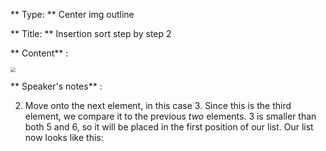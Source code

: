 ** Type: **  Center img outline

** Title: **  Insertion sort step by step 2


** Content** :

   <img src="https://i.imgur.com/xkGGZnO.png" style="zoom:50%;" />

** Speaker's notes** :

2. Move onto the next element, in this case 3. Since this is the third element, we compare it to the previous *two* elements. 3 is smaller than both 5 and 6, so it will be placed in the first position of our list. Our list now looks like this:
